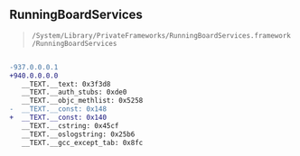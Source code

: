 ## RunningBoardServices

> `/System/Library/PrivateFrameworks/RunningBoardServices.framework/RunningBoardServices`

```diff

-937.0.0.0.1
+940.0.0.0.0
   __TEXT.__text: 0x3f3d8
   __TEXT.__auth_stubs: 0xde0
   __TEXT.__objc_methlist: 0x5258
-  __TEXT.__const: 0x148
+  __TEXT.__const: 0x140
   __TEXT.__cstring: 0x45cf
   __TEXT.__oslogstring: 0x25b6
   __TEXT.__gcc_except_tab: 0x8fc

```
